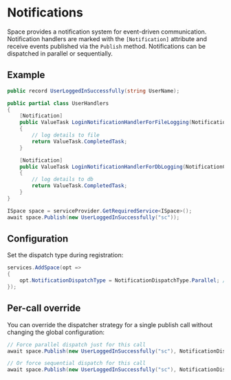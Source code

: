 # Notifications

Space provides a notification system for event-driven communication. Notification handlers are marked with the `[Notification]` attribute and receive events published via the `Publish` method. Notifications can be dispatched in parallel or sequentially.

## Example
```csharp
public record UserLoggedInSuccessfully(string UserName);

public partial class UserHandlers
{
    [Notification]
    public ValueTask LoginNotificationHandlerForFileLogging(NotificationContext<UserLoggedInSuccessfully> ctx)
    {
        // log details to file
        return ValueTask.CompletedTask;
    }

    [Notification]
    public ValueTask LoginNotificationHandlerForDbLogging(NotificationContext<UserLoggedInSuccessfully> ctx)
    {
        // log details to db
        return ValueTask.CompletedTask;
    }
}

ISpace space = serviceProvider.GetRequiredService<ISpace>();
await space.Publish(new UserLoggedInSuccessfully("sc"));
```

## Configuration
Set the dispatch type during registration:
```csharp
services.AddSpace(opt =>
{
    opt.NotificationDispatchType = NotificationDispatchType.Parallel; // or Sequential
});
```

## Per-call override
You can override the dispatcher strategy for a single publish call without changing the global configuration:
```csharp
// Force parallel dispatch just for this call
await space.Publish(new UserLoggedInSuccessfully("sc"), NotificationDispatchType.Parallel);

// Or force sequential dispatch for this call
await space.Publish(new UserLoggedInSuccessfully("sc"), NotificationDispatchType.Sequential);
